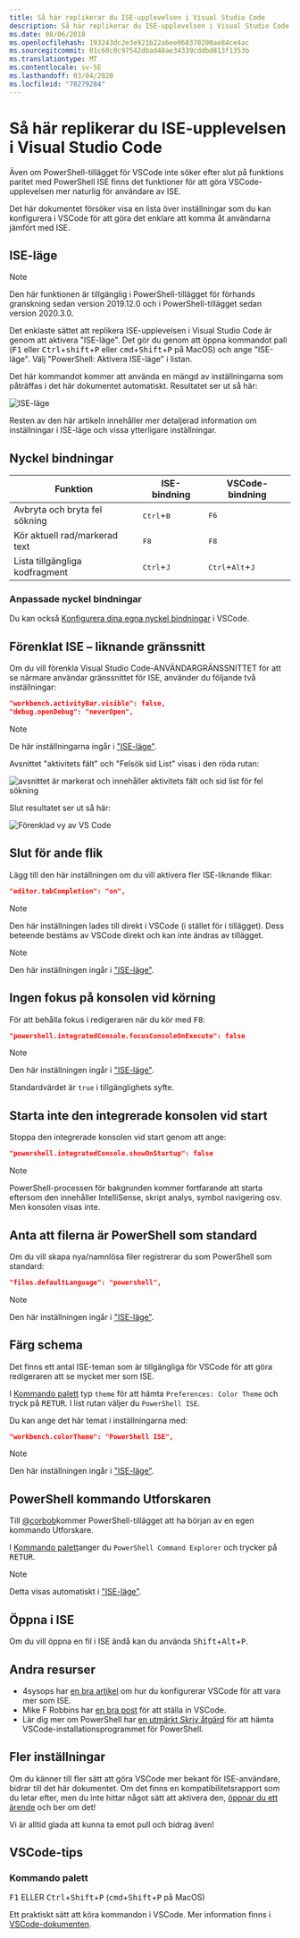 ```yaml
---
title: Så här replikerar du ISE-upplevelsen i Visual Studio Code
description: Så här replikerar du ISE-upplevelsen i Visual Studio Code
ms.date: 08/06/2018
ms.openlocfilehash: 193243dc2e3e921b22a6ee068370200ae84ce4ac
ms.sourcegitcommit: 01c60c0c97542dbad48ae34339cddbd813f1353b
ms.translationtype: MT
ms.contentlocale: sv-SE
ms.lasthandoff: 03/04/2020
ms.locfileid: "78279284"
---
```

# <a name="how-to-replicate-the-ise-experience-in-visual-studio-code"></a>Så här replikerar du ISE-upplevelsen i Visual Studio Code

Även om PowerShell-tillägget för VSCode inte söker efter slut på funktions paritet med PowerShell ISE finns det funktioner för att göra VSCode-upplevelsen mer naturlig för användare av ISE.

Det här dokumentet försöker visa en lista över inställningar som du kan konfigurera i VSCode för att göra det enklare att komma åt användarna jämfört med ISE.

## <a name="ise-mode"></a>ISE-läge

> [!NOTE]
> Den här funktionen är tillgänglig i PowerShell-tillägget för förhands granskning sedan version 2019.12.0 och i PowerShell-tillägget sedan version 2020.3.0.

Det enklaste sättet att replikera ISE-upplevelsen i Visual Studio Code är genom att aktivera "ISE-läge".
Det gör du genom att öppna kommandot pall (<kbd>F1</kbd> eller <kbd>Ctrl</kbd>+<kbd>shift</kbd>+<kbd>P</kbd> eller <kbd>cmd</kbd>+<kbd>Shift</kbd>+<kbd>P</kbd> på MacOS) och ange "ISE-läge".
Välj "PowerShell: Aktivera ISE-läge" i listan.

Det här kommandot kommer att använda en mängd av inställningarna som påträffas i det här dokumentet automatiskt.
Resultatet ser ut så här:

![ISE-läge](media/How-To-Replicate-the-ISE-Experience-In-VSCode/3-ise-mode.png)

Resten av den här artikeln innehåller mer detaljerad information om inställningar i ISE-läge och vissa ytterligare inställningar.

## <a name="key-bindings"></a>Nyckel bindningar

| Funktion                              | ISE-bindning                  | VSCode-bindning                              |
| ----------------                      | -----------                  | --------------                              |
| Avbryta och bryta fel sökning          | <kbd>Ctrl</kbd>+<kbd>B</kbd> | <kbd>F6</kbd>                               |
| Kör aktuell rad/markerad text | <kbd>F8</kbd>                | <kbd>F8</kbd>                               |
| Lista tillgängliga kodfragment               | <kbd>Ctrl</kbd>+<kbd>J</kbd> | <kbd>Ctrl</kbd>+<kbd>Alt</kbd>+<kbd>J</kbd> |

### <a name="custom-key-bindings"></a>Anpassade nyckel bindningar

Du kan också [Konfigurera dina egna nyckel bindningar](https://code.visualstudio.com/docs/getstarted/keybindings#_custom-keybindings-for-refactorings) i VSCode.

## <a name="simplified-ise-like-ui"></a>Förenklat ISE – liknande gränssnitt

Om du vill förenkla Visual Studio Code-ANVÄNDARGRÄNSSNITTET för att se närmare användar gränssnittet för ISE, använder du följande två inställningar:

```json
"workbench.activityBar.visible": false,
"debug.openDebug": "neverOpen",
```

> [!NOTE]
> De här inställningarna ingår i ["ISE-läge"](#ise-mode).

Avsnittet "aktivitets fält" och "Felsök sid List" visas i den röda rutan:

![avsnittet är markerat och innehåller aktivitets fält och sid list för fel sökning](media/How-To-Replicate-the-ISE-Experience-In-VSCode/1-highlighted-sidebar.png)

Slut resultatet ser ut så här:

![Förenklad vy av VS Code](media/How-To-Replicate-the-ISE-Experience-In-VSCode/2-simplified-ui.png)

## <a name="tab-completion"></a>Slut för ande flik

Lägg till den här inställningen om du vill aktivera fler ISE-liknande flikar:

```json
"editor.tabCompletion": "on",
```

> [!NOTE]
> Den här inställningen lades till direkt i VSCode (i stället för i tillägget). Dess beteende bestäms av VSCode direkt och kan inte ändras av tillägget.

> [!NOTE]
> Den här inställningen ingår i ["ISE-läge"](#ise-mode).

## <a name="no-focus-on-console-when-executing"></a>Ingen fokus på konsolen vid körning

För att behålla fokus i redigeraren när du kör med <kbd>F8</kbd>:

```json
"powershell.integratedConsole.focusConsoleOnExecute": false
```

> [!NOTE]
> Den här inställningen ingår i ["ISE-läge"](#ise-mode).

Standardvärdet är `true` i tillgänglighets syfte.

## <a name="dont-start-integrated-console-on-startup"></a>Starta inte den integrerade konsolen vid start

Stoppa den integrerade konsolen vid start genom att ange:

```json
"powershell.integratedConsole.showOnStartup": false
```

> [!NOTE]
> PowerShell-processen för bakgrunden kommer fortfarande att starta eftersom den innehåller IntelliSense, skript analys, symbol navigering osv. Men konsolen visas inte.

## <a name="assume-files-are-powershell-by-default"></a>Anta att filerna är PowerShell som standard

Om du vill skapa nya/namnlösa filer registrerar du som PowerShell som standard:

```json
"files.defaultLanguage": "powershell",
```

> [!NOTE]
> Den här inställningen ingår i ["ISE-läge"](#ise-mode).

## <a name="color-scheme"></a>Färg schema

Det finns ett antal ISE-teman som är tillgängliga för VSCode för att göra redigeraren att se mycket mer som ISE.

I [Kommando palett] typ `theme` för att hämta `Preferences: Color Theme` och tryck på <kbd>RETUR</kbd>.
I list rutan väljer du `PowerShell ISE`.

Du kan ange det här temat i inställningarna med:

```json
"workbench.colorTheme": "PowerShell ISE",
```

> [!NOTE]
> Den här inställningen ingår i ["ISE-läge"](#ise-mode).

## <a name="powershell-command-explorer"></a>PowerShell kommando Utforskaren

Till [@corbob](https://github.com/corbob)kommer PowerShell-tillägget att ha början av en egen kommando Utforskare.

I [Kommando palett]anger du `PowerShell Command Explorer` och trycker på <kbd>RETUR</kbd>.

> [!NOTE]
> Detta visas automatiskt i ["ISE-läge"](#ise-mode).

## <a name="open-in-the-ise"></a>Öppna i ISE

Om du vill öppna en fil i ISE ändå kan du använda <kbd>Shift</kbd>+<kbd>Alt</kbd>+<kbd>P</kbd>.

## <a name="other-resources"></a>Andra resurser

- 4sysops har [en bra artikel](https://4sysops.com/archives/make-visual-studio-code-look-and-behave-like-powershell-ise/) om hur du konfigurerar VSCode för att vara mer som ISE.
- Mike F Robbins har [en bra post](https://mikefrobbins.com/2017/08/24/how-to-install-visual-studio-code-and-configure-it-as-a-replacement-for-the-powershell-ise/) för att ställa in VSCode.
- Lär dig mer om PowerShell har [en utmärkt Skriv åtgärd](https://www.learnpwsh.com/setup-vs-code-for-powershell/) för att hämta VSCode-installationsprogrammet för PowerShell.

## <a name="more-settings"></a>Fler inställningar

Om du känner till fler sätt att göra VSCode mer bekant för ISE-användare, bidrar till det här dokumentet. Om det finns en kompatibilitetsrapport som du letar efter, men du inte hittar något sätt att aktivera den, [öppnar du ett ärende](https://github.com/PowerShell/vscode-powershell/issues/new/choose) och ber om det!

Vi är alltid glada att kunna ta emot pull och bidrag även!

## <a name="vscode-tips"></a>VSCode-tips

### <a name="command-palette"></a>Kommando palett

<kbd>F1</kbd> ELLER <kbd>Ctrl</kbd>+<kbd>Shift</kbd>+<kbd>P</kbd> (<kbd>cmd</kbd>+<kbd>Shift</kbd>+<kbd>P</kbd> på MacOS)

Ett praktiskt sätt att köra kommandon i VSCode.
Mer information finns i [VSCode-dokumenten](https://code.visualstudio.com/docs/getstarted/userinterface#_command-palette).

[Kommando palett]: #command-palette

